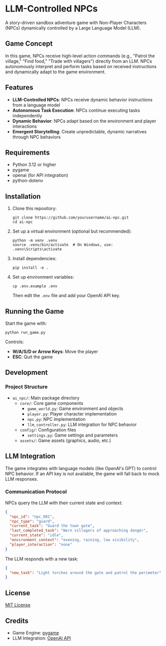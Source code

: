 # LLM-Controlled NPCs

A story-driven sandbox adventure game with Non-Player Characters (NPCs) dynamically controlled by a Large Language Model (LLM).

## Game Concept

In this game, NPCs receive high-level action commands (e.g., "Patrol the village," "Find food," "Trade with villagers") directly from an LLM. NPCs autonomously interpret and perform tasks based on received instructions and dynamically adapt to the game environment.

## Features

- **LLM-Controlled NPCs**: NPCs receive dynamic behavior instructions from a language model
- **Autonomous Task Execution**: NPCs continue executing tasks independently
- **Dynamic Behavior**: NPCs adapt based on the environment and player interactions
- **Emergent Storytelling**: Create unpredictable, dynamic narratives through NPC behaviors

## Requirements

- Python 3.12 or higher
- pygame
- openai (for API integration)
- python-dotenv

## Installation

1. Clone this repository:
   ```
   git clone https://github.com/yourusername/ai-npc.git
   cd ai-npc
   ```

2. Set up a virtual environment (optional but recommended):
   ```
   python -m venv .venv
   source .venv/bin/activate  # On Windows, use: .venv\Scripts\activate
   ```

3. Install dependencies:
   ```
   pip install -e .
   ```

4. Set up environment variables:
   ```
   cp .env.example .env
   ```
   Then edit the `.env` file and add your OpenAI API key.

## Running the Game

Start the game with:

```
python run_game.py
```

Controls:
- **W/A/S/D or Arrow Keys**: Move the player
- **ESC**: Quit the game

## Development

### Project Structure

- `ai_npc/`: Main package directory
  - `core/`: Core game components
    - `game_world.py`: Game environment and objects
    - `player.py`: Player character implementation
    - `npc.py`: NPC implementation
    - `llm_controller.py`: LLM integration for NPC behavior
  - `config/`: Configuration files
    - `settings.py`: Game settings and parameters
  - `assets/`: Game assets (graphics, audio, etc.)

## LLM Integration

The game integrates with language models (like OpenAI's GPT) to control NPC behavior. If an API key is not available, the game will fall back to mock LLM responses.

### Communication Protocol

NPCs query the LLM with their current state and context:

```json
{
  "npc_id": "npc_001",
  "npc_type": "guard",
  "current_task": "Guard the town gate",
  "last_completed_task": "Warn villagers of approaching danger",
  "current_state": "idle",
  "environment_context": "evening, raining, low visibility",
  "player_interaction": "none"
}
```

The LLM responds with a new task:

```json
{
  "new_task": "Light torches around the gate and patrol the perimeter"
}
```

## License

[MIT License](LICENSE)

## Credits

- Game Engine: [pygame](https://www.pygame.org/)
- LLM Integration: [OpenAI API](https://openai.com/)
